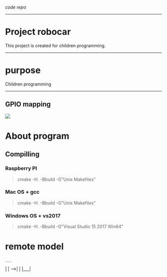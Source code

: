 *code repo*

---

# Project robocar

This project is created for children programming.



---

# purpose
Children programming


---



## GPIO mapping

![](https://raw.github.com/hyhrob/robocar/deploy/images/RaspberryPiGPIOPins.png)


# About program

## Compilling
### Raspberry PI
> cmake -H. -Bbuild -G"Unix Makefiles"
### Mac OS + gcc
> cmake -H. -Bbuild -G"Unix Makefiles"
### Windows OS + vs2017
> cmake -H. -Bbuild -G"Visual Studio 15 2017 Win64"


# remote model
    ___
   |   |
-->|   |
   |___|
   
   

